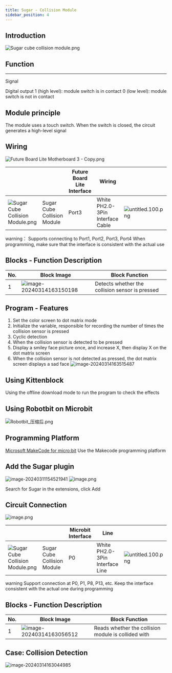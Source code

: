 ```yaml
---
title: Sugar - Collision Module
sidebar_position: 4
---
```

## Introduction

![Sugar cube collision module.png](https://learn.kittenbot.cn/2024md_pic/1698310429465-6c5c021a-d552-4453-822c-7badf44a152a.png)

## Function

---

Signal

Digital output
1 (high level): module switch is in contact
0 (low level): module switch is not in contact

## Module principle

The module uses a touch switch. When the switch is closed, the circuit generates a high-level signal

## Wiring

![Future Board Lite Motherboard 3 - Copy.png](https://learn.kittenbot.cn/2024md_pic/1698388982783-92f3c55f-3a6f-4e52-a7e8-2231541ac798.png)

|                                                                                                                                |                             | Future Board Lite Interface | Wiring                           |                                                                                                                 |
| ------------------------------------------------------------------------------------------------------------------------------ | --------------------------- | --------------------------- | -------------------------------- | --------------------------------------------------------------------------------------------------------------- |
| ![Sugar Cube Collision Module.png](https://learn.kittenbot.cn/2024md_pic/1698310429465-6c5c021a-d552-4453-822c-7badf44a152a.png) | Sugar Cube Collision Module | Port3                       | White PH2.0-3Pin Interface Cable | ![untitled.100.png](https://learn.kittenbot.cn/2024md_pic/1694663456622-fdd52039-7a0c-451f-96a0-feabdc797516.png) |

warning：
Supports connecting to Port1, Port2, Port3, Port4
When programming, make sure that the interface is consistent with the actual use

## Blocks - Function Description

| No. | Block Image                                                                                 | Block Function                                  |
| --- | ------------------------------------------------------------------------------------------- | ----------------------------------------------- |
| 1   | ![image-20240314163150198](https://learn.kittenbot.cn/2024md_pic/image-20240314163150198.png) | Detects whether the collision sensor is pressed |

## Program - Features

1. Set the color screen to dot matrix mode
2. Initialize the variable, responsible for recording the number of times the collision sensor is pressed
3. Cyclic detection
4. When the collision sensor is detected to be pressed
5. Display a smiley face picture once, and increase X, then display X on the dot matrix screen
6. When the collision sensor is not detected as pressed, the dot matrix screen displays a sad face
   ![image-20240314163515487](https://learn.kittenbot.cn/2024md_pic/image-20240314163515487.png)

## Using Kittenblock

Using the offline download mode to run the program to check the effects

## Using Robotbit on Microbit

![Robotbit_压缩后.png](https://learn.kittenbot.cn/2024md_pic/1709112761000-c84282ba-fe71-45c1-8ad4-8e7f6fc4738f.png)

## Programming Platform

[Microsoft MakeCode for micro:bit](https://makecode.microbit.org/#editor)
Use the Makecode programming platform

## Add the Sugar plugin

![image-20240311154521941](https://learn.kittenbot.cn/2024md_pic/image-20240311154521941.png)
![image.png](https://learn.kittenbot.cn/2024md_pic/1709111641678-73b61119-c29c-4b48-add7-375ce9a15935.png)

Search for Sugar in the extensions, click Add

## Circuit Connection

![image.png](https://learn.kittenbot.cn/2024md_pic/1709782704916-a3324085-af69-46ed-a40a-bf8d9f191ac3.png)

|                                                                                                                                |                             | Microbit Interface | Line                            |                                                                                                                 |
| ------------------------------------------------------------------------------------------------------------------------------ | --------------------------- | ------------------ | ------------------------------- | --------------------------------------------------------------------------------------------------------------- |
| ![Sugar Cube Collision Module.png](https://learn.kittenbot.cn/2024md_pic/1698310429465-6c5c021a-d552-4453-822c-7badf44a152a.png) | Sugar Cube Collision Module | P0                 | White PH2.0-3Pin Interface Line | ![untitled.100.png](https://learn.kittenbot.cn/2024md_pic/1694663456622-fdd52039-7a0c-451f-96a0-feabdc797516.png) |

warning
Support connection at P0, P1, P8, P13, etc.
Keep the interface consistent with the actual one during programming

## Blocks - Function Description

| No. | Block Image                                                                                 | Block Function                                      |
| --- | ------------------------------------------------------------------------------------------- | --------------------------------------------------- |
| 1   | ![image-20240314163056512](https://learn.kittenbot.cn/2024md_pic/image-20240314163056512.png) | Reads whether the collision module is collided with |

## Case: Collision Detection

![image-20240314163044985](https://learn.kittenbot.cn/2024md_pic/image-20240314163044985.png)
